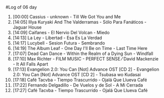 #Log of 06 day

1. [00:00] Cassius - unknown - Till We Got You and Me
1. [14:05] Illya Kuryaki And The Valderramas - Sólo Para Fanáticos - Jaguar House
1. [14:09] Caifanes - El Nervio Del Volcan - Miedo
1. [14:13] La Ley - Libertad - Esa Es La Verdad
1. [14:17] Lucybell - Sesion Futura - Sembrando
1. [14:19] The Album Leaf - One Day I'll Be on Time - Last Time Here
1. [17:07] Dead Can Dance - Within the Realm of a Dying Sun - Windfall
1. [17:10] Max Richter - FILM MUSIC - PERFECT SENSE ⁄ David Mackenzie - It All Falls Apart
1. [17:13] Evangelion 2.0: You Can [Not] Advance OST [CD 2] - Evangelion 2.0: You Can [Not] Advance OST [CD 2] - Tsubasa wo Kudasai
1. [17:18] Café Tacvba - Tiempo Trascurrido - Ojalá Que Llueva Café
1. [17:22] Fernando Delgadillo - De Vuelos y de Sol - A Mi Cerrada
1. [17:27] Café Tacvba - Tiempo Trascurrido - Ojalá Que Llueva Café
